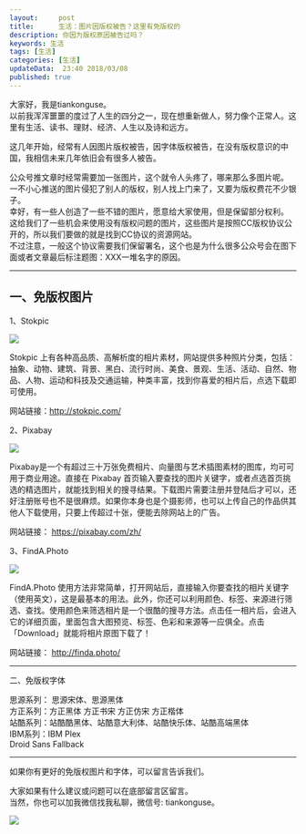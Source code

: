 ```yaml
---   
layout:     post  
title:      生活：图片因版权被告？这里有免版权的  
description: 你因为版权原因被告过吗？    
keywords: 生活  
tags: [生活]  
categories: [生活]  
updateData:  23:40 2018/03/08
published: true  
---  
```

 
大家好，我是tiankonguse。  
以前我浑浑噩噩的度过了人生的四分之一，现在想重新做人，努力像个正常人。这里有生活、读书、理财、经济、人生以及诗和远方。  


这几年开始，经常有人因图片版权被告，因字体版权被告，在没有版权意识的中国，我相信未来几年依旧会有很多人被告。  

公众号推文章时经常需要加一张图片，这个就令人头疼了，哪来那么多图片呢。    
一不小心推送的图片侵犯了别人的版权，别人找上门来了，又要为版权费花不少银子。  
幸好，有一些人创造了一些不错的图片，愿意给大家使用，但是保留部分权利。    
这给我们了一些机会来使用没有版权问题的图片，这些图片是按照CC版权协议公开的，所以我们要做的就是找到CC协议的资源网站。  
不过注意，一般这个协议需要我们保留署名，这个也是为什么很多公众号会在图下面或者文章最后标注题图：XXX一堆名字的原因。  

***

## 一、免版权图片  

1、Stokpic  


![](//res2018.tiankonguse.com/images/2018/03/20180308233424.png)  

Stokpic 上有各种高品质、高解析度的相片素材，网站提供多种照片分类，包括：抽象、动物、建筑、背景、黑白、流行时尚、美食、景观、生活、活动、自然、物品、人物、运动和科技及交通运输，种类丰富，找到你喜爱的相片后，点选下载即可使用。  

网站链接：http://stokpic.com/  


2、Pixabay  


![](//res2018.tiankonguse.com/images/2018/03/20180308233541.png)  

Pixabay是一个有超过三十万张免费相片、向量图与艺术插图素材的图库，均可可用于商业用途。直接在 Pixabay 首页输入要查找的图片关键字，或者点选首页挑选的精选图片，就能找到相关的搜寻结果。下载图片需要注册并登陆后才可以，还好注册账号也不是很麻烦。如果你本身也是个摄影师，也可以上传自己的作品供其他人下载使用，只要上传超过十张，便能去除网站上的广告。  

网站链接： https://pixabay.com/zh/    

3、FindA.Photo  

![](//res2018.tiankonguse.com/images/2018/03/20180308233710.png)  


FindA.Photo 使用方法非常简单，打开网站后，直接输入你要查找的相片关键字（使用英文），这是最基本的用法。此外，你还可以利用颜色、标签、来源进行筛选、查找。使用颜色来筛选相片是一个很酷的搜寻方法。点击任一相片后，会进入它的详细页面，里面包含大图预览、标签、色彩和来源等一应俱全。点击「Download」就能将相片原图下载了！  

网站链接： http://finda.photo/   

***

二、免版权字体  

思源系列： 思源宋体、思源黑体  
方正系列：方正黑体 方正书宋 方正仿宋 方正楷体  
站酷系列：站酷酷黑体、站酷意大利体、站酷快乐体、站酷高端黑体  
IBM系列：IBM Plex  
Droid Sans Fallback  

 

***

如果你有更好的免版权图片和字体，可以留言告诉我们。 


大家如果有什么建议或问题可以在底部留言区留言。  
当然，你也可以加我微信找我私聊，微信号: tiankonguse。  

![](//res2018.tiankonguse.com/images/tiankonguse-support.png)  



